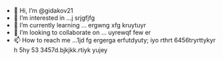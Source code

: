 - 👋 Hi, I’m @gidakov21
- 👀 I’m interested in ...j srjgfjfg
- 🌱 I’m currently learning ... ergwng xfg kruytuyr
- 💞️ I’m looking to collaborate on ... uyrewqf few er
- 📫 How to reach me ...1jd fg ergerga erfutdyuty; iyo rthrt 6456tryrttykyr h 5hy 53
3457d.bjkjkk.rtiyk yujey
<!---j45
gidakov21/gidakov21 is a ✨ special ✨ repository because its `README.m rtyu tr` (this file) appears on your GitHub profile.
You can click the Preview link to take a look at your changes.
--->
